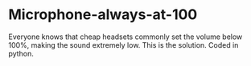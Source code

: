 # Microphone-always-at-100
Everyone knows that cheap headsets commonly set the volume below 100%, making the sound extremely low. This is the solution. Coded in python.
